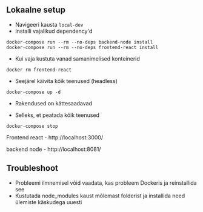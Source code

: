 ## Lokaalne setup

- Navigeeri kausta `local-dev`
- Installi vajalikud dependency'd
```
docker-compose run --rm --no-deps backend-node install
docker-compose run --rm --no-deps frontend-react install
```
- Kui vaja kustuta vanad samanimelised konteinerid
```
docker rm frontend-react
```
- Seejärel käivita kõik teenused (headless)
```
docker-compose up -d
```
- Rakendused on kättesaadavad

- Selleks, et peatada kõik teenused
```
docker-compose stop
```

Frontend react - http://localhost:3000/

backend node - http://localhost:8081/

## Troubleshoot

- Probleemi ilmnemisel võid vaadata, kas probleem Dockeris ja reinstallida see
- Kustutada node_modules kaust mõlemast folderist ja installida need ülemiste käskudega uuesti